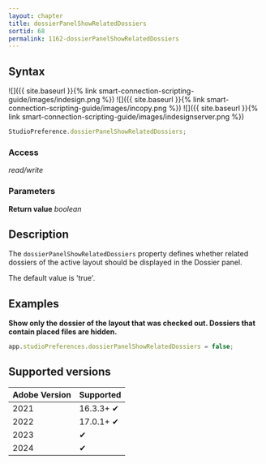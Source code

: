 ```yaml
---
layout: chapter
title: dossierPanelShowRelatedDossiers
sortid: 68
permalink: 1162-dossierPanelShowRelatedDossiers
---
```


## Syntax

![]({{ site.baseurl }}{% link smart-connection-scripting-guide/images/indesign.png %}) ![]({{ site.baseurl }}{% link smart-connection-scripting-guide/images/incopy.png %}) ![]({{ site.baseurl }}{% link smart-connection-scripting-guide/images/indesignserver.png %})

```javascript
StudioPreference.dossierPanelShowRelatedDossiers;
```

### Access

_read/write_

### Parameters

**Return value** _boolean_

## Description

The `dossierPanelShowRelatedDossiers` property defines whether related dossiers of the active layout should be displayed in the Dossier panel.

The default value is 'true'.

## Examples

**Show only the dossier of the layout that was checked out. Dossiers that contain placed files are hidden.**

```javascript
app.studioPreferences.dossierPanelShowRelatedDossiers = false;
```

## Supported versions

| Adobe Version | Supported |
| ------------- | --------- |
| 2021          | 16.3.3+ ✔ |
| 2022          | 17.0.1+ ✔ |
| 2023          | ✔         |
| 2024          | ✔         |
